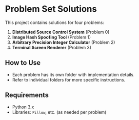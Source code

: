# Problem Set Solutions

This project contains solutions for four problems:
1. **Distributed Source Control System** (Problem 0)
2. **Image Hash Spoofing Tool** (Problem 1)
3. **Arbitrary Precision Integer Calculator** (Problem 2)
4. **Terminal Screen Renderer** (Problem 3)

## How to Use
- Each problem has its own folder with implementation details.
- Refer to individual folders for more specific instructions.

## Requirements
- Python 3.x
- Libraries: `Pillow`, etc. (as needed per problem)
